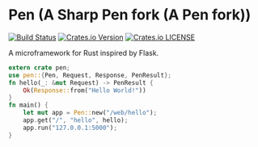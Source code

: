 # Pen (A Sharp Pen fork (A Pen fork))

[![Build Status](https://travis-ci.org/luciusmagn/pen.svg?branch=master)](https://travis-ci.org/luciusmagn/pen) [![Crates.io Version](https://img.shields.io/crates/v/pen.svg)](https://crates.io/crates/pen/) [![Crates.io LICENSE](https://img.shields.io/crates/l/pen.svg)](https://crates.io/crates/pen/)

A microframework for Rust inspired by Flask.

```rust
extern crate pen;
use pen::{Pen, Request, Response, PenResult};
fn hello(_: &mut Request) -> PenResult {
    Ok(Response::from("Hello World!"))
}
fn main() {
    let mut app = Pen::new("/web/hello");
    app.get("/", "hello", hello);
    app.run("127.0.0.1:5000");
}
```
